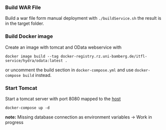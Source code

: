 ### Build WAR File
Build a war file form manual deployment with `./buildService.sh` the result is in the target
folder.


### Build Docker image
Create an image with tomcat and OData webservice with

`docker image build --tag docker-registry.rz.uni-bamberg.de/itfl-service/hydra/odata:latest .`

or uncomment the build section in `docker-compose.yml` and use `docker-compose build`
instead.


### Start Tomcat
Start a tomcat server with port 8080 mapped to the
[host](http://localhost:8080)

`docker-compose up -d`


**note:** Missing database connection as environment variables
-> Work in progress
